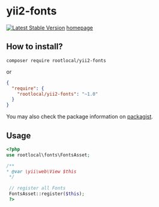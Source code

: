 yii2-fonts
=============
[![Latest Stable Version](https://img.shields.io/packagist/v/rootlocal/yii2-fonts.svg)](https://packagist.org/packages/rootlocal/yii2-fonts)
[homepage](https://github.com/rootlocal/yii2-fonts)

## How to install?

~~~shell
composer require rootlocal/yii2-fonts
~~~

or

```json
{
  "require": {
    "rootlocal/yii2-fonts": "~1.0"
  }
}
```

You may also check the package information on [packagist](https://packagist.org/packages/rootlocal/yii2-fonts).

Usage
-----

```php
<?php 
use rootlocal\fonts\FontsAsset;

/**
* @var \yii\web\View $this
 */
 
 // register all Fonts
 FontsAsset::register($this);
 ?>
```
